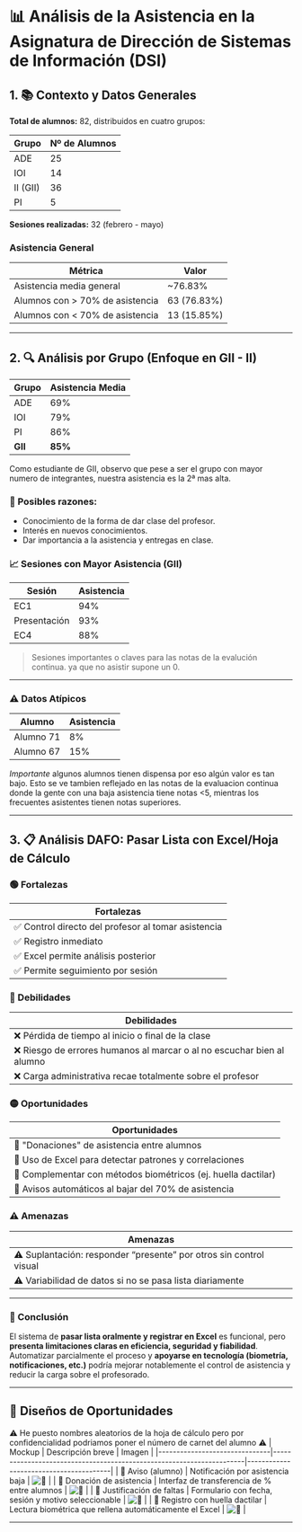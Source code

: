 # 📊 Análisis de la Asistencia en la Asignatura de Dirección de Sistemas de Información (DSI)

## 1. 📚 Contexto y Datos Generales

**Total de alumnos:** 82, distribuidos en cuatro grupos:

| Grupo | Nº de Alumnos |
|-------|---------------|
| ADE   | 25            |
| IOI   | 14            |
| II (GII) | 36         |
| PI    | 5             |

**Sesiones realizadas:** 32 (febrero - mayo)

### Asistencia General

| Métrica                                 | Valor       |
|-----------------------------------------|-------------|
| Asistencia media general                | ~76.83%     |
| Alumnos con > 70% de asistencia         | 63 (76.83%) |
| Alumnos con < 70% de asistencia         | 13 (15.85%) |

---

## 2. 🔍 Análisis por Grupo (Enfoque en GII - II)

| Grupo | Asistencia Media |
|-------|------------------|
| ADE   | 69%              |
| IOI   | 79%              |
| PI    | 86%              |
| **GII**   | **85%**     |

Como estudiante de GII, observo que pese a ser el grupo con mayor numero de integrantes, nuestra asistencia es la 2ª mas alta.

### 📌 Posibles razones:

- Conocimiento de la forma de dar clase del profesor.
- Interés en nuevos conocimientos.
- Dar importancia a la asistencia y entregas en clase.
 

### 📈 Sesiones con Mayor Asistencia (GII)

| Sesión                             | Asistencia |
|------------------------------------|------------|
| EC1                                | 94%        |
| Presentación                       | 93%        |
| EC4                                | 88%        |

> Sesiones importantes o claves para las notas de la evalución continua. ya que no asistir supone un 0.

---

### ⚠️ Datos Atípicos

| Alumno           | Asistencia |
|------------------|------------|
| Alumno 71    | 8%        |
| Alumno 67    | 15%        |

*Importante* algunos alumnos tienen dispensa por eso algún valor es tan bajo. Esto se ve tambien reflejado en las notas de la evaluacion continua donde la gente con una baja asistencia tiene notas <5, mientras los frecuentes asistentes tienen notas superiores.

---

## 3. 📋 Análisis DAFO: Pasar Lista con Excel/Hoja de Cálculo

### 🟢 Fortalezas

| Fortalezas                                                                 |
|----------------------------------------------------------------------------|
| ✅ Control directo del profesor al tomar asistencia                        |
| ✅ Registro inmediato                                                      |
| ✅ Excel permite análisis posterior                                        |
| ✅ Permite seguimiento por sesión                                          |

### 🔴 Debilidades

| Debilidades                                                                |
|----------------------------------------------------------------------------|
| ❌ Pérdida de tiempo al inicio o final de la clase                         |
| ❌ Riesgo de errores humanos al marcar o al no escuchar bien al alumno     |
| ❌ Carga administrativa recae totalmente sobre el profesor                 |

### 🟡 Oportunidades

| Oportunidades                                                              |
|----------------------------------------------------------------------------|
| 🚀 "Donaciones" de asistencia entre alumnos        |
| 🚀 Uso de Excel para detectar patrones y correlaciones                     |
| 🚀 Complementar con métodos biométricos (ej. huella dactilar)              |
| 🚀 Avisos automáticos al bajar del 70% de asistencia                       |



### ⚠️ Amenazas

| Amenazas                                                                   |
|----------------------------------------------------------------------------|
| ⚠️ Suplantación: responder “presente” por otros sin control visual         |
| ⚠️ Variabilidad de datos si no se pasa lista diariamente                   |

---

### 🎯 Conclusión

El sistema de **pasar lista oralmente y registrar en Excel** es funcional, pero **presenta limitaciones claras en eficiencia, seguridad y fiabilidad**.  
Automatizar parcialmente el proceso y **apoyarse en tecnología (biometría, notificaciones, etc.)** podría mejorar notablemente el control de asistencia y reducir la carga sobre el profesorado.


---
## 🧩 Diseños de Oportunidades
⚠️ He puesto nombres aleatorios de la hoja de cálculo pero por confidencialidad podriamos poner el número de carnet del alumno ⚠️
| Mockup                         | Descripción breve                                                  | Imagen                                |
|-------------------------------|----------------------------------------------------------------------|----------------------------------------|
| 📱 Aviso (alumno)             | Notificación por asistencia baja                                   | ![🔗](imagenes/Aviso.png)             |
| 🤝 Donación de asistencia     | Interfaz de transferencia de % entre alumnos                       | ![🔗](imagenes/Donacion.png)           |
| 🧾 Justificación de faltas    | Formulario con fecha, sesión y motivo seleccionable                | ![🔗](imagenes/Justificacion.png)      |
| 🧬 Registro con huella dactilar | Lectura biométrica que rellena automáticamente el Excel             | ![🔗](imagenes/Huella_Dactilar.png)    |

---
